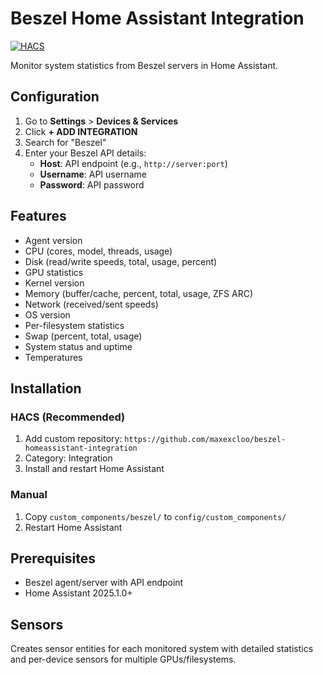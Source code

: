 # Beszel Home Assistant Integration

[![HACS](https://img.shields.io/badge/HACS-Default-orange.svg)](https://github.com/hacs/integration)

Monitor system statistics from Beszel servers in Home Assistant.

## Configuration

1. Go to **Settings** > **Devices & Services**
2. Click **+ ADD INTEGRATION** 
3. Search for "Beszel"
4. Enter your Beszel API details:
   - **Host**: API endpoint (e.g., `http://server:port`)
   - **Username**: API username
   - **Password**: API password

## Features

- Agent version
- CPU (cores, model, threads, usage)
- Disk (read/write speeds, total, usage, percent)
- GPU statistics
- Kernel version
- Memory (buffer/cache, percent, total, usage, ZFS ARC)
- Network (received/sent speeds)
- OS version
- Per-filesystem statistics
- Swap (percent, total, usage)
- System status and uptime
- Temperatures

## Installation

### HACS (Recommended)

1. Add custom repository: `https://github.com/maxexcloo/beszel-homeassistant-integration`
2. Category: Integration
3. Install and restart Home Assistant

### Manual

1. Copy `custom_components/beszel/` to `config/custom_components/`
2. Restart Home Assistant

## Prerequisites

- Beszel agent/server with API endpoint
- Home Assistant 2025.1.0+

## Sensors

Creates sensor entities for each monitored system with detailed statistics and per-device sensors for multiple GPUs/filesystems.
